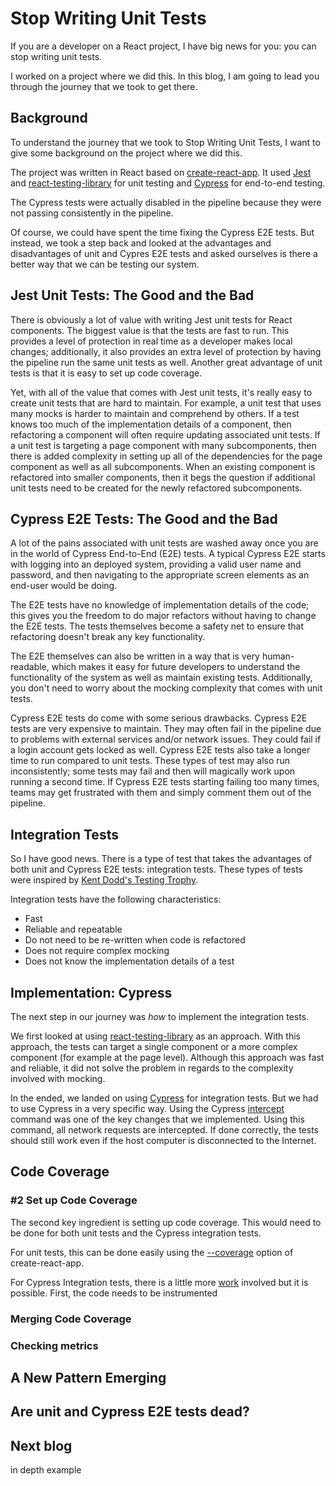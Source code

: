 # Stop Writing Unit Tests

If you are a developer on a React project, I have big news for you:  you can stop writing unit tests.

I worked on a project where we did this.  In this blog, I am going to lead you through the journey that we took to get there.

## Background

To understand the journey that we took to Stop Writing Unit Tests, I want to give some background on the project where we did this.

The project was written in React based on [create-react-app](https://create-react-app.dev). It used [Jest](https://jestjs.io) and [react-testing-library](https://testing-library.com/docs/react-testing-library/intro/) for unit testing and [Cypress](https://www.cypress.io) for end-to-end testing.  

The Cypress tests were actually disabled in the pipeline because they were not passing consistently in the pipeline.

Of course, we could have spent the time fixing the Cypress E2E tests. But instead, we took a step back and looked at the advantages and disadvantages of unit and Cypres E2E tests and asked ourselves is there a better way that we can be testing our system.

## Jest Unit Tests: The Good and the Bad

There is obviously a lot of value with writing Jest unit tests for React components.  The biggest value is that the tests are fast to run.  This provides a level of protection in real time as a developer makes local changes; additionally, it also provides an extra level of protection by having the pipeline run the same unit tests as well.  Another great advantage of unit tests is that it is easy to set up code coverage.

Yet, with all of the value that comes with Jest unit tests, it's really easy to create unit tests that are hard to maintain. For example, a unit test that uses many mocks is harder to maintain and comprehend by others.  If a test knows too much of the implementation details of a component, then refactoring a component will often require updating associated unit tests. If a unit test is targeting a page component with many subcomponents, then there is added complexity in setting up all of the dependencies for the page component as well as all subcomponents. When an existing component is refactored into smaller components, then it begs the question if additional unit tests need to be created for the newly refactored subcomponents.  

## Cypress E2E Tests: The Good and the Bad

A lot of the pains associated with unit tests are washed away once you are in the world of Cypress End-to-End (E2E) tests.  A typical Cypress E2E starts with logging into an deployed system, providing a valid user name and password, and then navigating to the appropriate screen elements as an end-user would be doing.

The E2E tests have no knowledge of implementation details of the code; this gives you the freedom to do major refactors without having to change the E2E tests.  The tests themselves become a safety net to ensure that refactoring doesn't break any key functionality.

The E2E themselves can also be written in a way that is very human-readable, which makes it easy for future developers to understand the functionality of the system as well as maintain existing tests.  Additionally, you don't need to worry about the mocking complexity that comes with unit tests.  

Cypress E2E tests do come with some serious drawbacks.  Cypress E2E tests are very expensive to maintain.  They may often fail in the pipeline due to problems with external services and/or network issues. They could fail if a login account gets locked as well.
Cypress E2E tests also take a longer time to run compared to unit tests. These types of test may also run inconsistently; some tests may fail and then will magically work upon running a second time.  If Cypress E2E tests starting failing too many times, teams may get frustrated with them and simply comment them out of the pipeline.

## Integration Tests

So I have good news.  There is a type of test that takes the advantages of both unit and Cypress E2E tests: integration tests.  These types of tests were inspired by [Kent Dodd's Testing Trophy](https://kentcdodds.com/blog/the-testing-trophy-and-testing-classifications).

Integration tests have the following characteristics:

* Fast
* Reliable and repeatable
* Do not need to be re-written when code is refactored
* Does not require complex mocking
* Does not know the implementation details of a test

## Implementation: Cypress

The next step in our journey was *how* to implement the integration tests.  

We first looked at using [react-testing-library](https://testing-library.com/docs/react-testing-library/intro/) as an approach.  With this approach, the tests can target a single component or a more complex component (for example at the page level).  Although this approach was fast and reliable, it did not solve the problem in regards to the complexity involved with mocking.

In the ended, we landed on using [Cypress](https://www.cypress.io) for integration tests.  But we had to use Cypress in a very specific way.  Using the Cypress [intercept](https://docs.cypress.io/api/commands/intercept#Syntax) command was one of the key changes that we implemented.  Using this command, all network requests are intercepted.  If done correctly, the tests should still work even if the host computer is disconnected to the Internet.

## Code Coverage

### #2 Set up Code Coverage

The second key ingredient is setting up code coverage.  This would need to be done for both unit tests and the Cypress integration tests.  

For unit tests, this can be done easily using the [--coverage](https://blog.seriesci.com/how-to-create-code-coverage-for-your-react-app/) option of create-react-app.

For Cypress Integration tests, there is a little more [work](https://docs.cypress.io/guides/tooling/code-coverage) involved but it is possible. First, the code needs to be instrumented 

### Merging Code Coverage
### Checking metrics

## A New Pattern Emerging


## Are unit and Cypress E2E tests dead?

## Next blog

in depth example